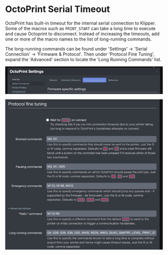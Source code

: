 # OctoPrint Serial Timeout

OctoPrint has built-in timeout for the internal serial connection to Klipper.  Some of the macros such as `PRINT_START` can take a long time to execute and cause Octoprint to disconnect.  Instead of increasing the timeouts, add one or more of the macro names to the list of long-running commands.

The long-running commands can be found under 'Settings' -> 'Serial Connection' -> 'Firmware & Protocol'. Then under 'Protocol Fine Tuning', expand the 'Advanced' section to locate the 'Long Running Commands' list.

![](./images/octoprint_settings_serial_firmware.png)

![](./images/firmware_protocol_advanced.png)
